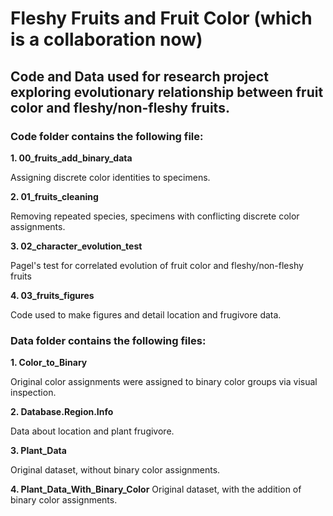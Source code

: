 # Fleshy Fruits and Fruit Color (which is a collaboration now)

## Code and Data used for research project exploring evolutionary relationship between fruit color and fleshy/non-fleshy fruits. 


### Code folder contains the following file: 

**1. 00_fruits_add_binary_data**

Assigning discrete color identities to specimens. 

**2. 01_fruits_cleaning**

Removing repeated species, specimens with conflicting discrete color assignments.

**3. 02_character_evolution_test**

Pagel's test for correlated evolution of fruit color and fleshy/non-fleshy fruits

**4. 03_fruits_figures**

Code used to make figures and detail location and frugivore data. 

### Data folder contains the following files: 

**1. Color_to_Binary**

Original color assignments were assigned to binary color groups via visual inspection.

**2. Database.Region.Info**

Data about location and plant frugivore. 

**3. Plant_Data**

Original dataset, without binary color assignments.

**4. Plant_Data_With_Binary_Color**
Original dataset, with the addition of binary color assignments. 



